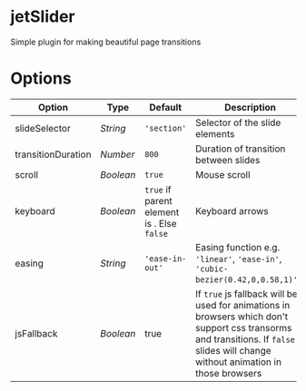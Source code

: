 jetSlider
=========

Simple plugin for making beautiful page transitions


Options
=======

| Option             | Type      | Default                                          | Description |
| ------------------ | --------- | ------------------------------------------------ | ----------- |
| slideSelector      | *String*  | `'section'`                                      | Selector of the slide elements |
| transitionDuration | *Number*  | `800`                                            | Duration of transition between slides |
| scroll             | *Boolean* | `true`                                           | Mouse scroll |
| keyboard           | *Boolean* | `true` if parent element is <body>. Else `false` | Keyboard arrows |
| easing             | *String*  | `'ease-in-out'`                                  | Easing function e.g. `'linear'`, `'ease-in'`, `'cubic-bezier(0.42,0,0.58,1)'`... |
| jsFallback         | *Boolean* | true                                             | If `true` js fallback will be used for animations in browsers which don't support css transorms and transitions. If `false` slides will change without animation in those browsers |
